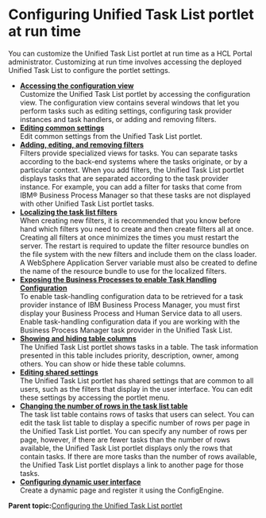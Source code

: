 # Configuring Unified Task List portlet at run time 

You can customize the Unified Task List portlet at run time as a HCL Portal administrator. Customizing at run time involves accessing the deployed Unified Task List to configure the portlet settings.

-   **[Accessing the configuration view ](../integrate/utl_accessing_the_configuration_view.md)**  
 Customize the Unified Task List portlet by accessing the configuration view. The configuration view contains several windows that let you perform tasks such as editing settings, configuring task provider instances and task handlers, or adding and removing filters.
-   **[Editing common settings ](../integrate/utl_editing_common_settings.md)**  
 Edit common settings from the Unified Task List portlet.
-   **[Adding, editing, and removing filters ](../integrate/utl_adding_and_removing_filters.md)**  
Filters provide specialized views for tasks. You can separate tasks according to the back-end systems where the tasks originate, or by a particular context. When you add filters, the Unified Task List portlet displays tasks that are separated according to the task provider instance. For example, you can add a filter for tasks that come from IBM® Business Process Manager so that these tasks are not displayed with other Unified Task List portlet tasks.
-   **[Localizing the task list filters ](../integrate/utl_localized_filters.md)**  
When creating new filters, it is recommended that you know before hand which filters you need to create and then create filters all at once. Creating all filters at once minimizes the times you must restart the server. The restart is required to update the filter resource bundles on the file system with the new filters and include them on the class loader. A WebSphere Application Server variable must also be created to define the name of the resource bundle to use for the localized filters.
-   **[Exposing the Business Processes to enable Task Handling Configuration ](../integrate/utl_task_handle_config.md)**  
To enable task-handling configuration data to be retrieved for a task provider instance of IBM Business Process Manager, you must first display your Business Process and Human Service data to all users. Enable task-handling configuration data if you are working with the Business Process Manager task provider in the Unified Task List.
-   **[Showing and hiding table columns ](../integrate/utl_showing_and_hiding_table_columns.md)**  
The Unified Task List portlet shows tasks in a table. The task information presented in this table includes priority, description, owner, among others. You can show or hide these table columns.
-   **[Editing shared settings ](../integrate/utl_editing_shared_settings.md)**  
 The Unified Task List portlet has shared settings that are common to all users, such as the filters that display in the user interface. You can edit these settings by accessing the portlet menu.
-   **[Changing the number of rows in the task list table](../integrate/utl_changing_the_number_of_rows_in_the_task_list_table.md)**  
 The task list table contains rows of tasks that users can select. You can edit the task list table to display a specific number of rows per page in the Unified Task List portlet. You can specify any number of rows per page, however, if there are fewer tasks than the number of rows available, the Unified Task List portlet displays only the rows that contain tasks. If there are more tasks than the number of rows available, the Unified Task List portlet displays a link to another page for those tasks.
-   **[Configuring dynamic user interface ](../integrate/utl_configuring_dynamic_user_interface.md)**  
Create a dynamic page and register it using the ConfigEngine.

**Parent topic:**[Configuring the Unified Task List portlet ](../integrate/utl_configuring_utl_portlet.md)

